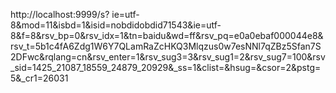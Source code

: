 http://localhost:9999/s?
ie=utf-8&mod=11&isbd=1&isid=nobdidobdid71543&ie=utf-8&f=8&rsv_bp=0&rsv_idx=1&tn=baidu&wd=ff&rsv_pq=e0a0ebaf000044e8&rsv_t=5b1c4fA6Zdg1W6Y7QLamRaZcHKQ3Mlqzus0w7esNNl7qZBz5Sfan7S2DFwc&rqlang=cn&rsv_enter=1&rsv_sug3=3&rsv_sug1=2&rsv_sug7=100&rsv_sid=1425_21087_18559_24879_20929&_ss=1&clist=&hsug=&csor=2&pstg=5&_cr1=26031